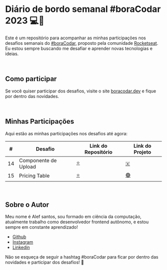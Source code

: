 # Diário de bordo semanal #boraCodar 2023 💻🚀

Este é um repositório para acompanhar as minhas participações nos desafios semanais do [#boraCodar](https://www.rocketseat.com.br/boracodar), proposto pela comunidade [Rocketseat](https://www.rocketseat.com.br). Eu estou sempre buscando me desafiar e aprender novas tecnologias e ideias.

<br>

## Como participar

Se você quiser participar dos desafios, visite o site [boracodar.dev](https://boracodar.dev/) e fique por dentro das novidades.

<br>

## Minhas Participações

Aqui estão as minhas participações nos desafios até agora:

| #   | Desafio              | Link do Repositório                                                     | Link do Projeto                                                                |
| --- | -------------------- | ----------------------------------------------------------------------- | ------------------------------------------------------------------------------ |
| 14  | Componente de Upload | [⭐](https://github.com/Olafi-MooN/challenges/tree/main/upload)         | [🇽](https://challenges-upload.netlify.app/)                                   |
| 15  | Pricing Table        | [⭐](https://github.com/Olafi-MooN/challenges/tree/main/princing-table) | [🟢](https://portfolio-alef.netlify.app/#62bfd983-3ff8-4235-b744-6dccadcd1e92) |

<br>

## Sobre o Autor

Meu nome é Alef santos, sou formado em ciência da computação, atualmente trabalho como desenvolvedor frontend autônomo, e estou sempre em constante aprendizado!

-   [Github](https://github.com/Olafi-Moon)
-   [Instagram](https://www.instagram.com/alef.all/)
-   [Linkedin](https://www.linkedin.com/in/alef-santos-soares-a28715193/)

Não se esqueça de seguir a hashtag #boraCodar para ficar por dentro das novidades e participar dos desafios! 🚀
